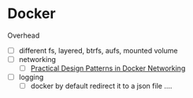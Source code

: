 # Docker

Overhead

- [ ] different fs, layered, btrfs, aufs, mounted volume
- [ ] networking
  - [ ] [Practical Design Patterns in Docker Networking](https://youtu.be/PpyPa92r44s)
- [ ] logging
  - [ ] docker by default redirect it to a json file ....